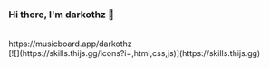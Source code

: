 ### Hi there, I'm darkothz 👋

<br>
https://musicboard.app/darkothz




<br>
[![](https://skills.thijs.gg/icons?i=,html,css,js)](https://skills.thijs.gg)
